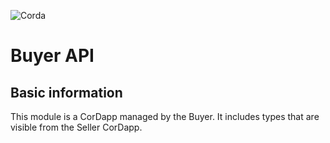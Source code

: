 ![Corda](https://www.corda.net/wp-content/uploads/2016/11/fg005_corda_b.png)

# Buyer API

## Basic information

This module is a CorDapp managed by the Buyer. It includes types that are visible from the Seller CorDapp.